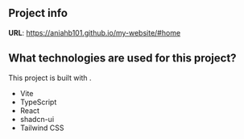 
## Project info

**URL**: https://aniahb101.github.io/my-website/#home

## What technologies are used for this project?

This project is built with .

- Vite
- TypeScript
- React
- shadcn-ui
- Tailwind CSS
